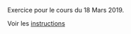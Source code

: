 Exercice pour le cours du 18 Mars 2019.

Voir les [instructions](https://github.com/idris-maps/heig-datavis-2019/tree/master/20190315-node/exercice_node)
